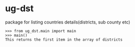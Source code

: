 # ug-dst
package for listing countries details(districts, sub county etc) 

```
>>> from ug_dst.main import main
>>> main()
This returns the first item in the array of districts
```